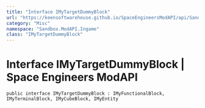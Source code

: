 ```yaml
---
title: "Interface IMyTargetDummyBlock"
url: "https://keensoftwarehouse.github.io/SpaceEngineersModAPI/api/Sandbox.ModAPI.Ingame.IMyTargetDummyBlock.html"
category: "Misc"
namespace: "Sandbox.ModAPI.Ingame"
class: "IMyTargetDummyBlock"
---
```


# Interface IMyTargetDummyBlock | Space Engineers ModAPI

```
public interface IMyTargetDummyBlock : IMyFunctionalBlock, IMyTerminalBlock, IMyCubeBlock, IMyEntity
```